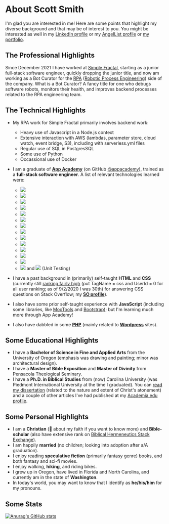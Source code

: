 # About Scott Smith

I'm glad you are interested in me! Here are some points that highlight my diverse background and that may be of interest to you. You might be interested as well in my [LinkedIn profile](https://www.linkedin.com/in/one-scott-smith/) or my [AngelList profile](https://angel.co/u/scott-smith-152) or [my portfolio](https://scottgit.github.io/).

## The Professional Highlights

Since December 2021 I have worked at [Simple Fractal](https://simplefractal.com/), starting as a junior full-stack software engineer, quickly dropping the junior title, and now am working as a Bot Curator for the [RPA](https://simplefractal.com/faq/why-rpa/) ([Robotic Process Engineering](https://en.wikipedia.org/wiki/Robotic_process_automation)) side of the company. What is a Bot Curator? A fancy title for one who debugs software robots, monitors their health, and improves backend processes related to the RPA engineering team.

## The Technical Highlights

- My RPA work for Simple Fractal primarily involves backend work:
    - Heavy use of Javascript in a Node.js context
    - Extensive interaction with AWS (lambdas, parameter store, cloud watch, event bridge, S3), including with serverless.yml files
    - Regular use of SQL in PostgresSQL
    - Some use of Python
    - Occassional use of Docker
- I am a graduate of [**App Academy**](https://www.appacademy.io/) (on GitHub [@appacademy](https://github.com/appacademy)), trained as a **full-stack software engineer**. A list of relevant technologies learned were:
   <!-- <img width="100%" src="./technology.svg" /> -->
   <!-- Badges done via https://github.com/alexandresanlim/Badges4-README.md-Profile -->
    - [<img src="https://img.shields.io/badge/JavaScript-323330?style=for-the-badge&logo=javascript&logoColor=F7DF1E" />](https://developer.mozilla.org/en-US/docs/Web/JavaScript)
   - [<img src="https://img.shields.io/badge/Python-14354C?style=for-the-badge&logo=python&logoColor=white" />](https://www.python.org/)
   - [<img src="https://img.shields.io/badge/React-20232A?style=for-the-badge&logo=react&logoColor=61DAFB" />](https://reactjs.org/)
   - [<img src="https://img.shields.io/badge/Redux-593D88?style=for-the-badge&logo=redux&logoColor=white" />](https://redux.js.org/)
   - [<img src="https://img.shields.io/badge/Flask-000000?style=for-the-badge&logo=flask&logoColor=white" />](https://palletsprojects.com/p/flask/)
   - [<img src="https://img.shields.io/badge/SQLAlchemy-B41717?style=for-the-badge&logoColor=black" />](https://www.sqlalchemy.org/)
   - [<img src="https://img.shields.io/badge/Node.js-43853D?style=for-the-badge&logo=node.js&logoColor=white" />](https://nodejs.org/)
   - [<img src="https://img.shields.io/badge/Express.js-404D59?style=for-the-badge" />](http://expressjs.com/)
   - [<img src="https://img.shields.io/badge/Sequelize-52B0E7?style=for-the-badge" />](https://sequelize.org/)
   - [<img src="https://img.shields.io/badge/PostgreSQL-316192?style=for-the-badge&logo=postgresql&logoColor=white" />](https://www.postgresql.org/)
   - [<img src="https://img.shields.io/badge/Pug-A86454?style=for-the-badge&logoColor=white" />](https://pugjs.org/api/getting-started.html)
   - [<img src="https://img.shields.io/badge/Jinja-B41717?style=for-the-badge&logo=jinja&logoColor=white" />](https://jinja.palletsprojects.com/en/2.11.x/)
   - [<img src="https://img.shields.io/badge/NPM-CB3837?style=for-the-badge&logo=npm&logoColor=white" />](https://www.npmjs.com/) 
   - [<img src="https://img.shields.io/badge/Mocha-8D6748?style=for-the-badge&logo=mocha&logoColor=white" />](https://mochajs.org/) and [<img src="https://img.shields.io/badge/Chai-FAF4E8?style=for-the-badge&logoColor=#A40802" />](https://www.chaijs.com/) (Unit Testing)
   
- I have a past background in (primarily) self-taught **HTML** and **CSS** (currently still [ranking fairly high](https://data.stackexchange.com/stackoverflow/query/52750/tag-rankings-fun) (put TagName = css and UserId = 0 for all user ranking; as of 9/2/2020 I was 30th) for answering CSS questions on Stack Overflow; my [**SO profile**](https://stackoverflow.com/users/369707/scotts)).
- I also have some prior self-taught experience with **JavaScript** (including some libraries, like [MooTools](https://mootools.net/) and [Bootstrap](https://getbootstrap.com/)); but I'm learning much more through App Academy!
- I also have dabbled in some [**PHP**](https://www.php.net/) (mainly related to [**Wordpress**](https://wordpress.org/) sites).

## Some Educational Highlights

- I have a **Bachelor of Science in Fine and Applied Arts** from the University of Oregon (emphasis was drawing and painting; minor was architectural design).
- I have a **Master of Bible Exposition** and **Master of Divinity** from Pensacola Theological Seminary.
- I have a **Ph.D. in Biblical Studies** from (now) Carolina University (was Piedmont International University at the time I graduated). You can [read my dissertation](https://www.academia.edu/12057608/) (related to the nature and extent of Christ's atonement) and a couple of other articles I've had published at my [Academia.edu profile](https://piedmontu.academia.edu/ScottSmith").

## Some Personal Highlights

- I am a **Christian** (💬 about my faith if you want to know more) and **Bible-scholar** (also have extensive rank on [Biblical Hermeneutics Stack Exchange](https://hermeneutics.stackexchange.com/users/2070/scotts)).
- I am happily **married** (no children; looking into adoption after a/A graduation).
- I enjoy reading **speculative fiction** (primarily fantasy genre) books, and both fantasy and sci-fi movies.
- I enjoy walking, **hiking**, and riding bikes.
- I grew up in Oregon, have lived in Florida and North Carolina, and currently am in the state of **Washington**.
- In today's world, you may want to know that I identify as **he/his/him** for my pronouns.

## Some Stats
[![Anurag's GitHub stats](https://github-readme-stats.vercel.app/api?username=scottgit&count_private=true&show_icons=true)](https://github.com/scottgit/github-readme-stats)

<!--
**scottgit/scottgit** is a ✨ _special_ ✨ repository because its `README.md` (this file) appears on your GitHub profile.

Here are some ideas to get you started:

- 🔭 I’m currently working on ...
- 🌱 I’m currently learning ...
- 👯 I’m looking to collaborate on ...
- 🤔 I’m looking for help with ...
- 💬 Ask me about ...
- 📫 How to reach me: ...
- 😄 Pronouns: ...
- ⚡ Fun fact: ...
-->
